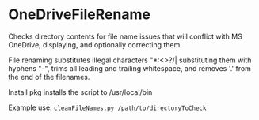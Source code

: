 # OneDriveFileRename
Checks directory contents for file name issues that will conflict with MS OneDrive, displaying, and optionally correcting them.

File renaming substitutes illegal characters "*:<>?/\| substituting them with hyphens "-", trims all leading and trailing whitespace, and removes '.' from the end of the filenames.

Install pkg installs the script to /usr/local/bin

Example use: 
`cleanFileNames.py /path/to/directoryToCheck`
